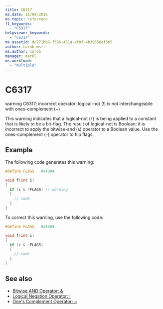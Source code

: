 ```yaml
---
title: C6317
ms.date: 11/04/2016
ms.topic: reference
f1_keywords:
  - "C6317"
helpviewer_keywords:
  - "C6317"
ms.assetid: dc771bb8-f596-4514-af0f-4b39658af365
author: corob-msft
ms.author: corob
manager: markl
ms.workload:
  - "multiple"
---
```

# C6317
warning C6317: incorrect operator: logical-not (!) is not interchangeable with ones-complement (~)

 This warning indicates that a logical-not (`!`) is being applied to a constant that is likely to be a bit-flag. The result of logical-not is Boolean; it is incorrect to apply the bitwise-and (`&`) operator to a Boolean value. Use the ones-complement (`~`) operator to flip flags.

## Example
 The following code generates this warning:

```cpp
#define FLAGS   0x4004

void f(int i)
{
  if (i & !FLAGS) // warning
  {
    // code
  }
}
```

 To correct this warning, use the following code:

```cpp
#define FLAGS   0x4004

void f(int i)
{
  if (i & ~FLAGS)
  {
    // code
  }
}
```

## See also

- [Bitwise AND Operator: &](/cpp/cpp/bitwise-and-operator-amp)
- [Logical Negation Operator: !](/cpp/cpp/logical-negation-operator-exclpt)
- [One's Complement Operator: ~](/cpp/cpp/one-s-complement-operator-tilde)
